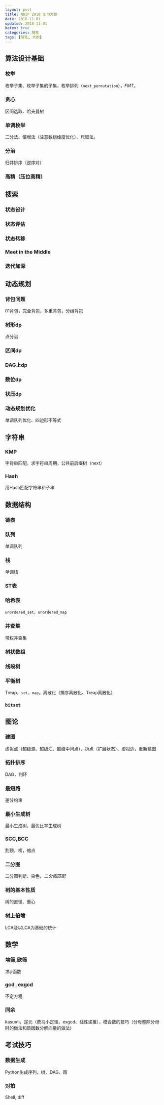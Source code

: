 ```yaml
---
layout: post
title: NOIP 2018 复习大纲
date: 2018-11-01
updated: 2018-11-01
katex: true
categories: 随笔
tags: [随笔, 大纲]
---
```


## 算法设计基础

### 枚举

枚举子集、枚举子集的子集，枚举排列（`next_permutation`），*FMT*。

<!-- more -->

### 贪心

区间选取、哈夫曼树

### 单调枚举

二分法、倍增法（注意数组维度优化）、尺取法。

### 分治

归并排序（逆序对）

### 高精（压位高精）

## 搜索

### 状态设计

### 状态评估

### 状态转移

### Meet in the Middle

### 迭代加深

## 动态规划

### 背包问题

01背包，完全背包，多重背包，分组背包

### 树形dp

点分治

### 区间dp

### DAG上dp

### 数位dp

### 状压dp

### 动态规划优化

单调队列优化、四边形不等式

## 字符串

### KMP

字符串匹配，求字符串周期，公共前后缀树（next）

### Hash

用Hash匹配字符串和子串

## 数据结构

### 链表

### 队列

单调队列

### 栈

单调栈

### ST表

### 哈希表

`unordered_set`，`unordered_map`

### 并查集

带权并查集

### 树状数组

### 线段树

### 平衡树

Treap，`set`，`map`，离散化（排序离散化、Treap离散化）

### `bitset`

## 图论

### 建图

虚拟点（超级源、超级汇、超级中间点）、拆点（扩展状态）、虚拟边，重新建图

### 拓扑排序

DAG，判环

### 最短路

差分约束

### 最小生成树

最小生成树，最优比率生成树

### SCC,BCC

割顶，桥，缩点

### 二分图

二分图判断、染色，*二分图匹配*

### 树的基本性质

树的直径、重心

### 树上倍增

LCA及以LCA为基础的统计

## 数学

### 埃筛,欧筛

求$\varphi$函数

### $\gcd,\text{exgcd}$

不定方程

### 同余

kasumi，逆元（费马小定理、$\text{exgcd}$、线性递推），模合数的技巧（分母整除分母时的做法和质因数分解向量的做法）

## 考试技巧

### 数据生成

Python生成序列、树、DAG、图

### 对拍

Shell, diff